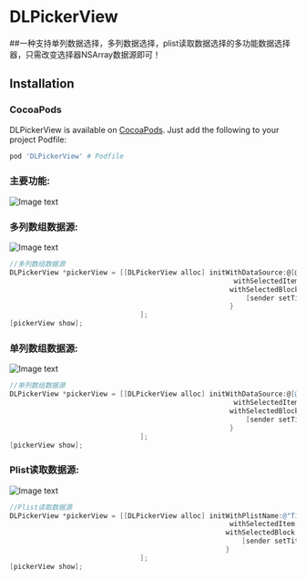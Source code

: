 # DLPickerView
##一种支持单列数据选择，多列数据选择，plist读取数据选择的多功能数据选择器，只需改变选择器NSArray数据源即可！
## Installation

### CocoaPods

DLPickerView is available on [CocoaPods](https://cocoapods.org/). Just add the following to your project Podfile:

```ruby
pod 'DLPickerView' # Podfile
```
### 主要功能:

![Image text](https://raw.githubusercontent.com/coder-zwz/DLPickerView/master/screenshots/Simulator1.png)

### 多列数组数据源:

![Image text](https://raw.githubusercontent.com/coder-zwz/DLPickerView/master/screenshots/Simulator2.png)

```Objective-C
//多列数组数据源
DLPickerView *pickerView = [[DLPickerView alloc] initWithDataSource:@[@[@"Bei Jing",@"Shang Hai"], @[@"Li Lei",@"Han Meimei"]]
                                                       withSelectedItem:[sender.titleLabel.text componentsSeparatedByString:OwnerSeparator]
                                                      withSelectedBlock:^(id selectedItem) {
                                                          [sender setTitle:[selectedItem componentsJoinedByString:OwnerSeparator] forState:UIControlStateNormal];
                                                      }
                                ];
[pickerView show];
```
### 单列数组数据源:

![Image text](https://raw.githubusercontent.com/coder-zwz/DLPickerView/master/screenshots/Simulator3.png)

```Objective-C
//单列数组数据源
DLPickerView *pickerView = [[DLPickerView alloc] initWithDataSource:@[@"Man",@"Woman"]
                                                       withSelectedItem:sender.titleLabel.text
                                                      withSelectedBlock:^(id selectedItem) {
                                                          [sender setTitle:selectedItem forState:UIControlStateNormal];
                                                      }
                                ];
[pickerView show];
```
### Plist读取数据源:

![Image text](https://raw.githubusercontent.com/coder-zwz/DLPickerView/master/screenshots/Simulator4.png)

```Objective-C
//Plist读取数据源
DLPickerView *pickerView = [[DLPickerView alloc] initWithPlistName:@"Time"
                                                      withSelectedItem:[sender.titleLabel.text componentsSeparatedByString:TimeSeparator]
                                                     withSelectedBlock:^(id selectedItem) {
                                                         [sender setTitle:[selectedItem componentsJoinedByString:TimeSeparator] forState:UIControlStateNormal];
                                                     }
                                ];
[pickerView show];
```


